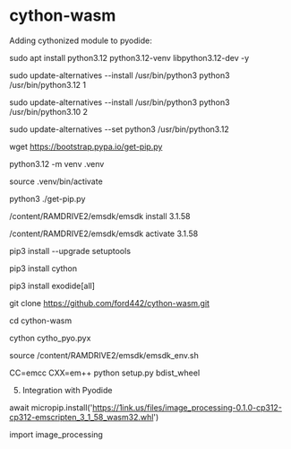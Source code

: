 # cython-wasm
Adding cythonized module to pyodide:

sudo apt install python3.12 python3.12-venv libpython3.12-dev -y

sudo update-alternatives --install /usr/bin/python3 python3 /usr/bin/python3.12 1

sudo update-alternatives --install /usr/bin/python3 python3 /usr/bin/python3.10 2

sudo update-alternatives --set python3 /usr/bin/python3.12

wget https://bootstrap.pypa.io/get-pip.py

python3.12 -m venv .venv

source .venv/bin/activate

python3 ./get-pip.py

/content/RAMDRIVE2/emsdk/emsdk install 3.1.58

/content/RAMDRIVE2/emsdk/emsdk activate 3.1.58

pip3 install --upgrade setuptools

pip3 install cython

pip3 install exodide[all]

git clone https://github.com/ford442/cython-wasm.git

cd cython-wasm

cython cytho_pyo.pyx

source /content/RAMDRIVE2/emsdk/emsdk_env.sh

CC=emcc CXX=em++ python setup.py bdist_wheel



5. Integration with Pyodide

await micropip.install('https://1ink.us/files/image_processing-0.1.0-cp312-cp312-emscripten_3_1_58_wasm32.whl')


import image_processing
